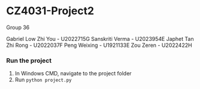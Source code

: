 # CZ4031-Project2

Group 36

Gabriel Low Zhi You - U2022715G
Sanskriti Verma - U2023954E
Japhet Tan Zhi Rong - U2022037F
Peng Weixing - U1921133E
Zou Zeren - U2022422H


### Run the project

1. In Windows CMD, navigate to the project folder
2. Run `python project.py`


